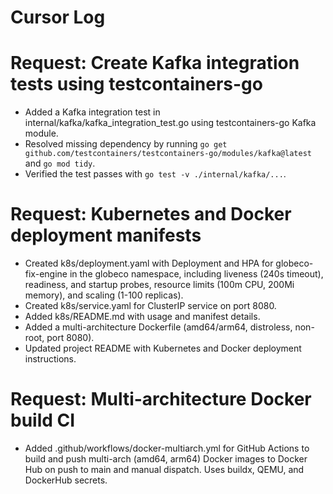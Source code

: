 # Cursor Log

# Request: Create Kafka integration tests using testcontainers-go
- Added a Kafka integration test in internal/kafka/kafka_integration_test.go using testcontainers-go Kafka module.
- Resolved missing dependency by running `go get github.com/testcontainers/testcontainers-go/modules/kafka@latest` and `go mod tidy`.
- Verified the test passes with `go test -v ./internal/kafka/...`.

# Request: Kubernetes and Docker deployment manifests
- Created k8s/deployment.yaml with Deployment and HPA for globeco-fix-engine in the globeco namespace, including liveness (240s timeout), readiness, and startup probes, resource limits (100m CPU, 200Mi memory), and scaling (1-100 replicas).
- Created k8s/service.yaml for ClusterIP service on port 8080.
- Added k8s/README.md with usage and manifest details.
- Added a multi-architecture Dockerfile (amd64/arm64, distroless, non-root, port 8080).
- Updated project README with Kubernetes and Docker deployment instructions.

# Request: Multi-architecture Docker build CI
- Added .github/workflows/docker-multiarch.yml for GitHub Actions to build and push multi-arch (amd64, arm64) Docker images to Docker Hub on push to main and manual dispatch. Uses buildx, QEMU, and DockerHub secrets.

